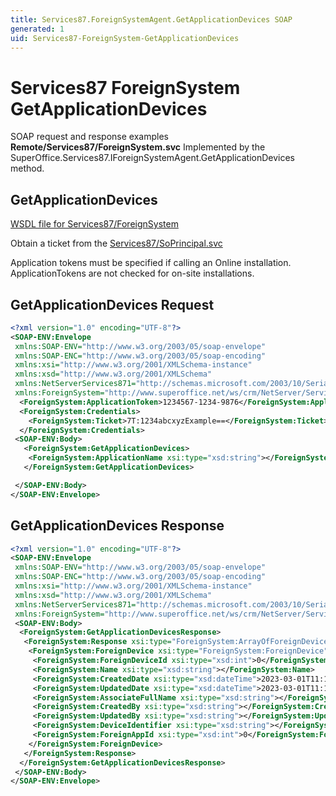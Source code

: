 ```yaml
---
title: Services87.ForeignSystemAgent.GetApplicationDevices SOAP
generated: 1
uid: Services87-ForeignSystem-GetApplicationDevices
---
```


# Services87 ForeignSystem GetApplicationDevices

SOAP request and response examples **Remote/Services87/ForeignSystem.svc**
Implemented by the <see cref="M:SuperOffice.Services87.IForeignSystemAgent.GetApplicationDevices">SuperOffice.Services87.IForeignSystemAgent.GetApplicationDevices</see> method.

## GetApplicationDevices





[WSDL file for Services87/ForeignSystem](../Services87-ForeignSystem.md)

Obtain a ticket from the [Services87/SoPrincipal.svc](../SoPrincipal/index.md)

Application tokens must be specified if calling an Online installation. ApplicationTokens are not checked for on-site installations.

## GetApplicationDevices Request

```xml
<?xml version="1.0" encoding="UTF-8"?>
<SOAP-ENV:Envelope
 xmlns:SOAP-ENV="http://www.w3.org/2003/05/soap-envelope"
 xmlns:SOAP-ENC="http://www.w3.org/2003/05/soap-encoding"
 xmlns:xsi="http://www.w3.org/2001/XMLSchema-instance"
 xmlns:xsd="http://www.w3.org/2001/XMLSchema"
 xmlns:NetServerServices871="http://schemas.microsoft.com/2003/10/Serialization/"
 xmlns:ForeignSystem="http://www.superoffice.net/ws/crm/NetServer/Services87">
  <ForeignSystem:ApplicationToken>1234567-1234-9876</ForeignSystem:ApplicationToken>
  <ForeignSystem:Credentials>
    <ForeignSystem:Ticket>7T:1234abcxyzExample==</ForeignSystem:Ticket>
  </ForeignSystem:Credentials>
 <SOAP-ENV:Body>
   <ForeignSystem:GetApplicationDevices>
    <ForeignSystem:ApplicationName xsi:type="xsd:string"></ForeignSystem:ApplicationName>
   </ForeignSystem:GetApplicationDevices>

 </SOAP-ENV:Body>
</SOAP-ENV:Envelope>

```


## GetApplicationDevices Response

```xml
<?xml version="1.0" encoding="UTF-8"?>
<SOAP-ENV:Envelope
 xmlns:SOAP-ENV="http://www.w3.org/2003/05/soap-envelope"
 xmlns:SOAP-ENC="http://www.w3.org/2003/05/soap-encoding"
 xmlns:xsi="http://www.w3.org/2001/XMLSchema-instance"
 xmlns:xsd="http://www.w3.org/2001/XMLSchema"
 xmlns:NetServerServices871="http://schemas.microsoft.com/2003/10/Serialization/"
 xmlns:ForeignSystem="http://www.superoffice.net/ws/crm/NetServer/Services87">
 <SOAP-ENV:Body>
  <ForeignSystem:GetApplicationDevicesResponse>
   <ForeignSystem:Response xsi:type="ForeignSystem:ArrayOfForeignDevice">
    <ForeignSystem:ForeignDevice xsi:type="ForeignSystem:ForeignDevice">
     <ForeignSystem:ForeignDeviceId xsi:type="xsd:int">0</ForeignSystem:ForeignDeviceId>
     <ForeignSystem:Name xsi:type="xsd:string"></ForeignSystem:Name>
     <ForeignSystem:CreatedDate xsi:type="xsd:dateTime">2023-03-01T11:11:36Z</ForeignSystem:CreatedDate>
     <ForeignSystem:UpdatedDate xsi:type="xsd:dateTime">2023-03-01T11:11:36Z</ForeignSystem:UpdatedDate>
     <ForeignSystem:AssociateFullName xsi:type="xsd:string"></ForeignSystem:AssociateFullName>
     <ForeignSystem:CreatedBy xsi:type="xsd:string"></ForeignSystem:CreatedBy>
     <ForeignSystem:UpdatedBy xsi:type="xsd:string"></ForeignSystem:UpdatedBy>
     <ForeignSystem:DeviceIdentifier xsi:type="xsd:string"></ForeignSystem:DeviceIdentifier>
     <ForeignSystem:ForeignAppId xsi:type="xsd:int">0</ForeignSystem:ForeignAppId>
    </ForeignSystem:ForeignDevice>
   </ForeignSystem:Response>
  </ForeignSystem:GetApplicationDevicesResponse>
 </SOAP-ENV:Body>
</SOAP-ENV:Envelope>

```

